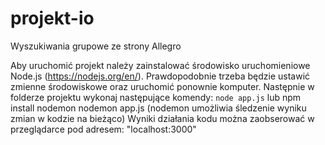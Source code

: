 # projekt-io
Wyszukiwania grupowe ze strony Allegro

Aby uruchomić projekt należy zainstalować środowisko uruchomieniowe Node.js (https://nodejs.org/en/).
Prawdopodobnie trzeba będzie ustawić zmienne środowiskowe oraz uruchomić ponownie komputer.
Następnie w folderze projektu wykonaj następujące komendy:
<code>node app.js</code> 
lub 
npm install nodemon
nodemon app.js
(nodemon umożliwia śledzenie wyniku zmian w kodzie na bieżąco)
Wyniki działania kodu można zaobserować w przeglądarce pod adresem: "localhost:3000"
